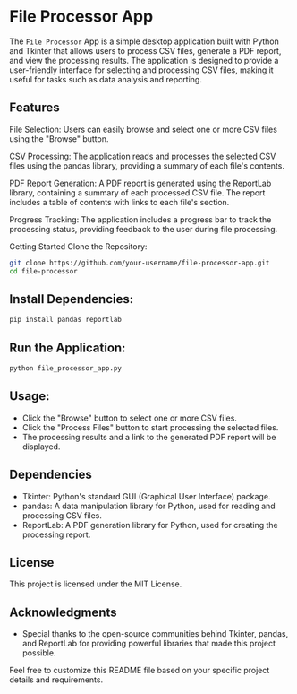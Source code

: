 # File Processor App
The `File Processor` App is a simple desktop application built with Python and Tkinter that allows users to process CSV files, generate a PDF report, and view the processing results. The application is designed to provide a user-friendly interface for selecting and processing CSV files, making it useful for tasks such as data analysis and reporting.

## Features

File Selection: Users can easily browse and select one or more CSV files using the "Browse" button.

CSV Processing: The application reads and processes the selected CSV files using the pandas library, providing a summary of each file's contents.

PDF Report Generation: A PDF report is generated using the ReportLab library, containing a summary of each processed CSV file. The report includes a table of contents with links to each file's section.

Progress Tracking: The application includes a progress bar to track the processing status, providing feedback to the user during file processing.

Getting Started
Clone the Repository:

```bash
git clone https://github.com/your-username/file-processor-app.git
cd file-processor
````

## Install Dependencies:

```bash
pip install pandas reportlab
```

## Run the Application:

```bash
python file_processor_app.py
``````

## Usage:

* Click the "Browse" button to select one or more CSV files.
* Click the "Process Files" button to start processing the selected files.
* The processing results and a link to the generated PDF report will be displayed.

## Dependencies

* Tkinter: Python's standard GUI (Graphical User Interface) package.
* pandas: A data manipulation library for Python, used for reading and processing CSV files.
* ReportLab: A PDF generation library for Python, used for creating the processing report.

## License
This project is licensed under the MIT License.

## Acknowledgments
* Special thanks to the open-source communities behind Tkinter, pandas, and ReportLab for providing powerful libraries that made this project possible.

Feel free to customize this README file based on your specific project details and requirements.